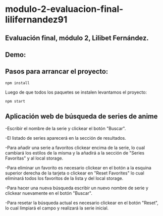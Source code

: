 # modulo-2-evaluacion-final-lilifernandez91

## Evaluación final, módulo 2, Lilibet Fernández.

## Demo:

## Pasos para arrancar el proyecto:

```
npm install

```

Luego de que todos los paquetes se instalen levantamos el proyecto:

```
npm start

```

## Aplicación web de búsqueda de series de anime

-Escribir el nombre de la serie y clickear el botón "Buscar".

-El listado de series aparecerá en la sección de resultados.

-Para añadir una serie a favoritos clickear encima de la serie, lo cual cambiará los estilos de la misma y la añadirá a la sección de "Series Favoritas" y al local storage.

-Para eliminar un favorito es necesario clickear en el botón a la esquina superior derecha de la tarjeta o clickear en "Reset Favorites" lo cual eliminará todos los favoritos de la lista y del local storage.

-Para hacer una nueva búsqueda escribir un nuevo nombre de serie y clickear nuevamente en el botón "Buscar".

-Para resetar la búsqueda actual es necesario clickear en el botón "Reset", lo cual limpiará el campo y realizará la serie inicial.
